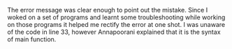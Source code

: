 The error message was clear enough to point out the mistake.
Since I woked on a set of programs and learnt some troubleshooting while working on those programs it helped me rectify the error at one shot.
I was unaware of the code in line 33, however Annapoorani explained that it is the syntax of main function.
